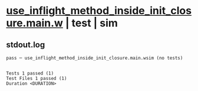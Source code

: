 # [use_inflight_method_inside_init_closure.main.w](../../../../../examples/tests/valid/use_inflight_method_inside_init_closure.main.w) | test | sim

## stdout.log
```log
pass ─ use_inflight_method_inside_init_closure.main.wsim (no tests)
 
 
Tests 1 passed (1)
Test Files 1 passed (1)
Duration <DURATION>
```

